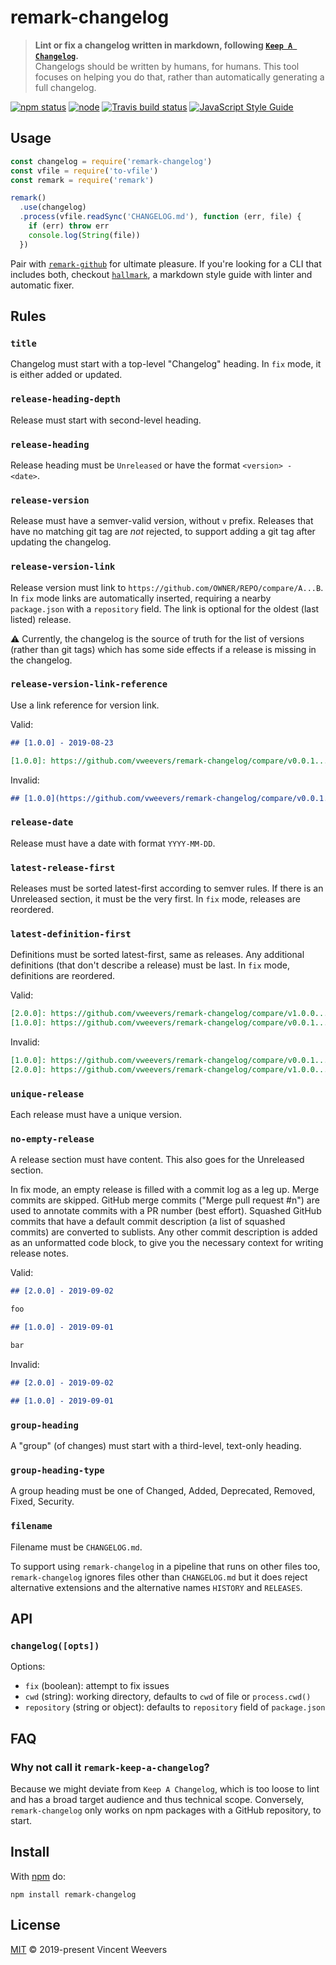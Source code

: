 # remark-changelog

> **Lint or fix a changelog written in markdown, following [`Keep A Changelog`](https://keepachangelog.com/en/1.0.0/).**  
> Changelogs should be written by humans, for humans. This tool focuses on helping you do that, rather than automatically generating a full changelog.

[![npm status](http://img.shields.io/npm/v/remark-changelog.svg)](https://www.npmjs.org/package/remark-changelog)
[![node](https://img.shields.io/node/v/remark-changelog.svg)](https://www.npmjs.org/package/remark-changelog)
[![Travis build status](https://img.shields.io/travis/vweevers/remark-changelog.svg?label=travis)](http://travis-ci.org/vweevers/remark-changelog)
[![JavaScript Style Guide](https://img.shields.io/badge/code_style-standard-brightgreen.svg)](https://standardjs.com)

## Usage

```js
const changelog = require('remark-changelog')
const vfile = require('to-vfile')
const remark = require('remark')

remark()
  .use(changelog)
  .process(vfile.readSync('CHANGELOG.md'), function (err, file) {
    if (err) throw err
    console.log(String(file))
  })
```

Pair with [`remark-github`](https://github.com/remarkjs/remark-github) for ultimate pleasure. If you're looking for a CLI that includes both, checkout [`hallmark`](https://github.com/vweevers/hallmark), a markdown style guide with linter and automatic fixer.

## Rules

### `title`

Changelog must start with a top-level "Changelog" heading. In `fix` mode, it is either added or updated.

### `release-heading-depth`

Release must start with second-level heading.

### `release-heading`

Release heading must be `Unreleased` or have the format `<version> - <date>`.

### `release-version`

Release must have a semver-valid version, without `v` prefix. Releases that have no matching git tag are _not_ rejected, to support adding a git tag after updating the changelog.

### `release-version-link`

Release version must link to `https://github.com/OWNER/REPO/compare/A...B`. In `fix` mode links are automatically inserted, requiring a nearby `package.json` with a `repository` field. The link is optional for the oldest (last listed) release.

:warning: Currently, the changelog is the source of truth for the list of versions (rather than git tags) which has some side effects if a release is missing in the changelog.

### `release-version-link-reference`

Use a link reference for version link.

Valid:

```md
## [1.0.0] - 2019-08-23

[1.0.0]: https://github.com/vweevers/remark-changelog/compare/v0.0.1...v1.0.0
```

Invalid:

```md
## [1.0.0](https://github.com/vweevers/remark-changelog/compare/v0.0.1...v1.0.0) - 2019-08-23
```

### `release-date`

Release must have a date with format `YYYY-MM-DD`.

### `latest-release-first`

Releases must be sorted latest-first according to semver rules. If there is an Unreleased section, it must be the very first. In `fix` mode, releases are reordered.

### `latest-definition-first`

Definitions must be sorted latest-first, same as releases. Any additional definitions (that don't describe a release) must be last. In `fix` mode, definitions are reordered.

Valid:

```md
[2.0.0]: https://github.com/vweevers/remark-changelog/compare/v1.0.0...v2.0.0
[1.0.0]: https://github.com/vweevers/remark-changelog/compare/v0.0.1...v1.0.0
```

Invalid:

```md
[1.0.0]: https://github.com/vweevers/remark-changelog/compare/v0.0.1...v1.0.0
[2.0.0]: https://github.com/vweevers/remark-changelog/compare/v1.0.0...v2.0.0
```

### `unique-release`

Each release must have a unique version.

### `no-empty-release`

A release section must have content. This also goes for the Unreleased section.

In fix mode, an empty release is filled with a commit log as a leg up. Merge commits are skipped. GitHub merge commits ("Merge pull request #n") are used to annotate commits with a PR number (best effort). Squashed GitHub commits that have a default commit description (a list of squashed commits) are converted to sublists. Any other commit description is added as an unformatted code block, to give you the necessary context for writing release notes.

Valid:

```md
## [2.0.0] - 2019-09-02

foo

## [1.0.0] - 2019-09-01

bar
```

Invalid:

```md
## [2.0.0] - 2019-09-02

## [1.0.0] - 2019-09-01
```

### `group-heading`

A "group" (of changes) must start with a third-level, text-only heading.

### `group-heading-type`

A group heading must be one of Changed, Added, Deprecated, Removed, Fixed, Security.

### `filename`

Filename must be `CHANGELOG.md`.

To support using `remark-changelog` in a pipeline that runs on other files too, `remark-changelog` ignores files other than `CHANGELOG.md` but it does reject alternative extensions and the alternative names `HISTORY` and `RELEASES`.

## API

### `changelog([opts])`

Options:

- `fix` (boolean): attempt to fix issues
- `cwd` (string): working directory, defaults to `cwd` of file or `process.cwd()`
- `repository` (string or object): defaults to `repository` field of `package.json`

## FAQ

### Why not call it `remark-keep-a-changelog`?

Because we might deviate from `Keep A Changelog`, which is too loose to lint and has a broad target audience and thus technical scope. Conversely, `remark-changelog` only works on npm packages with a GitHub repository, to start.

## Install

With [npm](https://npmjs.org) do:

```
npm install remark-changelog
```

## License

[MIT](LICENSE.md) © 2019-present Vincent Weevers
